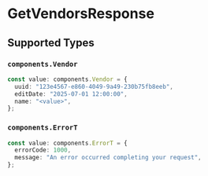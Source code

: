 # GetVendorsResponse


## Supported Types

### `components.Vendor`

```typescript
const value: components.Vendor = {
  uuid: "123e4567-e860-4049-9a49-230b75fb8eeb",
  editDate: "2025-07-01 12:00:00",
  name: "<value>",
};
```

### `components.ErrorT`

```typescript
const value: components.ErrorT = {
  errorCode: 1000,
  message: "An error occurred completing your request",
};
```

